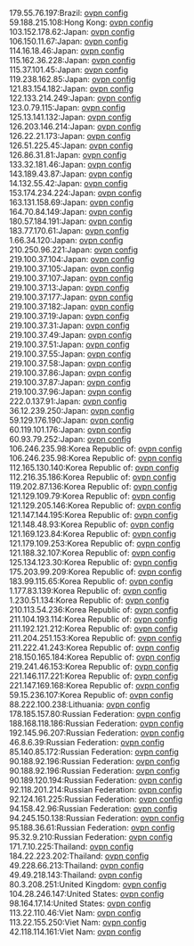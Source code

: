 179.55.76.197:Brazil: [ovpn config](vpn/179_55_76_197.ovpn)  
59.188.215.108:Hong Kong: [ovpn config](vpn/59_188_215_108.ovpn)  
103.152.178.62:Japan: [ovpn config](vpn/103_152_178_62.ovpn)  
106.150.11.67:Japan: [ovpn config](vpn/106_150_11_67.ovpn)  
114.16.18.46:Japan: [ovpn config](vpn/114_16_18_46.ovpn)  
115.162.36.228:Japan: [ovpn config](vpn/115_162_36_228.ovpn)  
115.37.101.45:Japan: [ovpn config](vpn/115_37_101_45.ovpn)  
119.238.162.85:Japan: [ovpn config](vpn/119_238_162_85.ovpn)  
121.83.154.182:Japan: [ovpn config](vpn/121_83_154_182.ovpn)  
122.133.214.249:Japan: [ovpn config](vpn/122_133_214_249.ovpn)  
123.0.79.115:Japan: [ovpn config](vpn/123_0_79_115.ovpn)  
125.13.141.132:Japan: [ovpn config](vpn/125_13_141_132.ovpn)  
126.203.146.214:Japan: [ovpn config](vpn/126_203_146_214.ovpn)  
126.22.21.173:Japan: [ovpn config](vpn/126_22_21_173.ovpn)  
126.51.225.45:Japan: [ovpn config](vpn/126_51_225_45.ovpn)  
126.86.31.81:Japan: [ovpn config](vpn/126_86_31_81.ovpn)  
133.32.181.46:Japan: [ovpn config](vpn/133_32_181_46.ovpn)  
143.189.43.87:Japan: [ovpn config](vpn/143_189_43_87.ovpn)  
14.132.55.42:Japan: [ovpn config](vpn/14_132_55_42.ovpn)  
153.174.234.224:Japan: [ovpn config](vpn/153_174_234_224.ovpn)  
163.131.158.69:Japan: [ovpn config](vpn/163_131_158_69.ovpn)  
164.70.84.149:Japan: [ovpn config](vpn/164_70_84_149.ovpn)  
180.57.184.191:Japan: [ovpn config](vpn/180_57_184_191.ovpn)  
183.77.170.61:Japan: [ovpn config](vpn/183_77_170_61.ovpn)  
1.66.34.120:Japan: [ovpn config](vpn/1_66_34_120.ovpn)  
210.250.96.221:Japan: [ovpn config](vpn/210_250_96_221.ovpn)  
219.100.37.104:Japan: [ovpn config](vpn/219_100_37_104.ovpn)  
219.100.37.105:Japan: [ovpn config](vpn/219_100_37_105.ovpn)  
219.100.37.107:Japan: [ovpn config](vpn/219_100_37_107.ovpn)  
219.100.37.13:Japan: [ovpn config](vpn/219_100_37_13.ovpn)  
219.100.37.177:Japan: [ovpn config](vpn/219_100_37_177.ovpn)  
219.100.37.182:Japan: [ovpn config](vpn/219_100_37_182.ovpn)  
219.100.37.19:Japan: [ovpn config](vpn/219_100_37_19.ovpn)  
219.100.37.31:Japan: [ovpn config](vpn/219_100_37_31.ovpn)  
219.100.37.49:Japan: [ovpn config](vpn/219_100_37_49.ovpn)  
219.100.37.51:Japan: [ovpn config](vpn/219_100_37_51.ovpn)  
219.100.37.55:Japan: [ovpn config](vpn/219_100_37_55.ovpn)  
219.100.37.58:Japan: [ovpn config](vpn/219_100_37_58.ovpn)  
219.100.37.86:Japan: [ovpn config](vpn/219_100_37_86.ovpn)  
219.100.37.87:Japan: [ovpn config](vpn/219_100_37_87.ovpn)  
219.100.37.96:Japan: [ovpn config](vpn/219_100_37_96.ovpn)  
222.0.137.91:Japan: [ovpn config](vpn/222_0_137_91.ovpn)  
36.12.239.250:Japan: [ovpn config](vpn/36_12_239_250.ovpn)  
59.129.176.190:Japan: [ovpn config](vpn/59_129_176_190.ovpn)  
60.119.101.176:Japan: [ovpn config](vpn/60_119_101_176.ovpn)  
60.93.79.252:Japan: [ovpn config](vpn/60_93_79_252.ovpn)  
106.246.235.98:Korea Republic of: [ovpn config](vpn/106_246_235_98.ovpn)  
106.246.235.98:Korea Republic of: [ovpn config](vpn/106_246_235_98.ovpn)  
112.165.130.140:Korea Republic of: [ovpn config](vpn/112_165_130_140.ovpn)  
112.216.35.186:Korea Republic of: [ovpn config](vpn/112_216_35_186.ovpn)  
119.202.87.136:Korea Republic of: [ovpn config](vpn/119_202_87_136.ovpn)  
121.129.109.79:Korea Republic of: [ovpn config](vpn/121_129_109_79.ovpn)  
121.129.205.146:Korea Republic of: [ovpn config](vpn/121_129_205_146.ovpn)  
121.147.144.195:Korea Republic of: [ovpn config](vpn/121_147_144_195.ovpn)  
121.148.48.93:Korea Republic of: [ovpn config](vpn/121_148_48_93.ovpn)  
121.169.123.84:Korea Republic of: [ovpn config](vpn/121_169_123_84.ovpn)  
121.179.109.253:Korea Republic of: [ovpn config](vpn/121_179_109_253.ovpn)  
121.188.32.107:Korea Republic of: [ovpn config](vpn/121_188_32_107.ovpn)  
125.134.123.30:Korea Republic of: [ovpn config](vpn/125_134_123_30.ovpn)  
175.203.99.209:Korea Republic of: [ovpn config](vpn/175_203_99_209.ovpn)  
183.99.115.65:Korea Republic of: [ovpn config](vpn/183_99_115_65.ovpn)  
1.177.83.139:Korea Republic of: [ovpn config](vpn/1_177_83_139.ovpn)  
1.230.51.134:Korea Republic of: [ovpn config](vpn/1_230_51_134.ovpn)  
210.113.54.236:Korea Republic of: [ovpn config](vpn/210_113_54_236.ovpn)  
211.104.193.114:Korea Republic of: [ovpn config](vpn/211_104_193_114.ovpn)  
211.192.121.212:Korea Republic of: [ovpn config](vpn/211_192_121_212.ovpn)  
211.204.251.153:Korea Republic of: [ovpn config](vpn/211_204_251_153.ovpn)  
211.222.41.243:Korea Republic of: [ovpn config](vpn/211_222_41_243.ovpn)  
218.150.165.184:Korea Republic of: [ovpn config](vpn/218_150_165_184.ovpn)  
219.241.46.153:Korea Republic of: [ovpn config](vpn/219_241_46_153.ovpn)  
221.146.117.221:Korea Republic of: [ovpn config](vpn/221_146_117_221.ovpn)  
221.147.169.168:Korea Republic of: [ovpn config](vpn/221_147_169_168.ovpn)  
59.15.236.107:Korea Republic of: [ovpn config](vpn/59_15_236_107.ovpn)  
88.222.100.238:Lithuania: [ovpn config](vpn/88_222_100_238.ovpn)  
178.185.157.80:Russian Federation: [ovpn config](vpn/178_185_157_80.ovpn)  
188.168.118.186:Russian Federation: [ovpn config](vpn/188_168_118_186.ovpn)  
192.145.96.207:Russian Federation: [ovpn config](vpn/192_145_96_207.ovpn)  
46.8.6.39:Russian Federation: [ovpn config](vpn/46_8_6_39.ovpn)  
85.140.85.172:Russian Federation: [ovpn config](vpn/85_140_85_172.ovpn)  
90.188.92.196:Russian Federation: [ovpn config](vpn/90_188_92_196.ovpn)  
90.188.92.196:Russian Federation: [ovpn config](vpn/90_188_92_196.ovpn)  
90.189.120.194:Russian Federation: [ovpn config](vpn/90_189_120_194.ovpn)  
92.118.201.214:Russian Federation: [ovpn config](vpn/92_118_201_214.ovpn)  
92.124.161.225:Russian Federation: [ovpn config](vpn/92_124_161_225.ovpn)  
94.158.42.96:Russian Federation: [ovpn config](vpn/94_158_42_96.ovpn)  
94.245.150.138:Russian Federation: [ovpn config](vpn/94_245_150_138.ovpn)  
95.188.36.61:Russian Federation: [ovpn config](vpn/95_188_36_61.ovpn)  
95.32.9.210:Russian Federation: [ovpn config](vpn/95_32_9_210.ovpn)  
171.7.10.225:Thailand: [ovpn config](vpn/171_7_10_225.ovpn)  
184.22.223.202:Thailand: [ovpn config](vpn/184_22_223_202.ovpn)  
49.228.66.213:Thailand: [ovpn config](vpn/49_228_66_213.ovpn)  
49.49.218.143:Thailand: [ovpn config](vpn/49_49_218_143.ovpn)  
80.3.208.251:United Kingdom: [ovpn config](vpn/80_3_208_251.ovpn)  
104.28.246.147:United States: [ovpn config](vpn/104_28_246_147.ovpn)  
98.164.17.14:United States: [ovpn config](vpn/98_164_17_14.ovpn)  
113.22.110.46:Viet Nam: [ovpn config](vpn/113_22_110_46.ovpn)  
113.22.155.250:Viet Nam: [ovpn config](vpn/113_22_155_250.ovpn)  
42.118.114.161:Viet Nam: [ovpn config](vpn/42_118_114_161.ovpn)  
